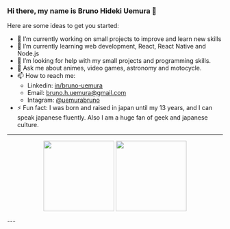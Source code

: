 ### Hi there, my name is Bruno Hideki Uemura 👋

Here are some ideas to get you started:

- 🔭 I’m currently working on small projects to improve and learn new skills
- 🌱 I’m currently learning web development, React, React Native and Node.js
- 🤔 I’m looking for help with my small projects and programming skills.
- 💬 Ask me about animes, video games, astronomy and motocycle.
- 📫 How to reach me: 
  - Linkedin: [in/bruno-uemura](https://www.linkedin.com/in/bruno-hideki-uemura-918589139/)
  - Email: [bruno.h.uemura@gmail.com](mailto:bruno.h.uemura@gmail.com)
  - Intagram: [@uemurabruno](https://www.instagram.com/uemurabruno/)
- ⚡ Fun fact: I was born and raised in japan until my 13 years, and I can speak japanese fluently. Also I am a huge fan of geek and japanese culture.

---
<p align="center">
  <p align="center">
    <img height=165 align="center" src="https://github-readme-stats.vercel.app/api?username=BrunoUemura&count_private=true&show_icons=true&theme=cobalt"/>
    <img height=165 align="center" src="https://github-readme-stats.vercel.app/api/top-langs/?username=BrunoUemura&count=8&exclude_repo=Senac-Projeto&layout=compact&theme=cobalt"/> 
</p>
---
